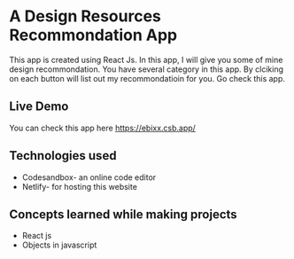 # A Design Resources Recommondation App 
This app is created using React Js. In this app, I will give you some of mine design recommondation. You have several category in this app. By clciking on each button will list out my recommondatioin for you. Go check this app.
## Live Demo 
You can check this app here https://ebixx.csb.app/

## Technologies used 
<ul>
  <li>Codesandbox- an online code editor</li>
  <li>Netlify- for hosting this website</li>
</ul>

## Concepts learned while making projects 
<ul>
  <li>React js</li>
  <li>Objects in javascript</li>
</ul>
